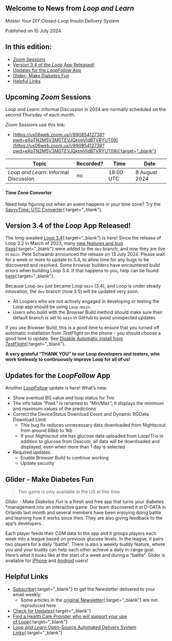 ## Welcome to News from&nbsp;_<span translate="no">Loop and Learn</span>_

_Master Your DIY Closed-Loop Insulin Delivery System_

Published on 15 July 2024.

## In this edition:

* [*Zoom* Sessions](#upcoming-zoom-sessions)
* [Version 3.4 of the *Loop* App Released!](#version-34-of-the-loop-app-released)
* [Updates for the *LoopFollow* App](#updates-for-the-loopfollow-app)
* [Glider- Make Diabetes Fun](#glider-make-diabetes-fun)
* [Helpful Links](#helpful-links)

## Upcoming *Zoom* Sessions

_<span translate="no">Loop and Learn</span>_: Informal Discussion in 2024 are normally scheduled on the second Thursday of each month.

*Zoom* Sessions use this link:

* [https://us06web.zoom.us/j/89085412738?pwd=eXpTN2M5V3M0TEVJQktmVldBTVRYUT09](https://us06web.zoom.us/j/89085412738?pwd=eXpTN2M5V3M0TEVJQktmVldBTVRYUT09){:target="_blank"}

| Topic | Recorded? | Time | Date |
| - | - | - | - |
| _<span translate="no">Loop and Learn</span>_: Informal Discussion | no | 18:00 UTC | 8 August 2024 |

#### Time Zone Converter

Need help figuring out when an event happens in your time zone? Try the [SavvyTime: UTC Converter](https://savvytime.com/converter/utc){:target="_blank"}.

## Version 3.4 of the *Loop* App Released!

The long-awaited [Loop 3.4](https://www.loopandlearn.org/2024/07/13/loop-3-4-release/){:target="_blank"} is here! Since the release of Loop 3.2 in March of 2023, many [new features and bug fixes](https://loopkit.github.io/loopdocs/version/releases/#loop-v340){:target="_blank"} were added to the `dev` branch, and now they are live in `main`. Pete Schwamb announced the release on 13 July 2024. Please wait for a week or more to update to 3.4, to allow time for any bugs to be discovered and resolved. Some browser builders have encountered build errors when building Loop 3.4. If that happens to you, help can be found [here](https://www.loopandlearn.org/2024/07/13/loop-3-4-release/#check-upstream-and-keep-alive){:target="_blank"}.

Because Loop `dev` just became Loop `main` (3.4), and Loop is under steady innovation, the `dev` branch (now 3.5) will be updated very soon.

* All Loopers who are not actively engaged in developing or testing the *Loop* app should be using `Loop-main`. 
* Users who build with the Browser Build method should make sure their default branch is set to `main` in GitHub to avoid unexpected updates

If you use Browser Build, this is a good time to ensure that you turned off automatic installation from *TestFlight* on the phone - you should choose a good time to update. See [Disable Automatic Install from *TestFlight*](https://loopkit.github.io/loopdocs/gh-actions/gh-deploy/#disable-automatic-install-from-testflight){:target="_blank"}.

**A very grateful “THANK YOU” to our Loop developers and testers, who work tirelessly to continuously improve Loop for all of us!**

## Updates for the *LoopFollow* App

 Another [*LoopFollow*](https://www.loopandlearn.org/loop-follow/) update is here! What’s new:

* Show eventual BG value and loop status for Trio
* The info table “Pred.” is renamed to “Min/Max”; it displays the minimum and maximum values of the predictions
* Correct the DeviceStatus Download Count and Dynamic BGData Download Limit:
    * This bug fix reduces unnecessary data downloaded from Nightscout from around 68kb to 1kb
    * If your Nightscout site has glucose data uploaded from Loop/Trio in addition to glucose from Dexcom, all data will be downloaded and displayed, even when more than 1 day is selected
* Required updates:
    * Enable Browser Build to continue working
    * Update security


## Glider - Make Diabetes Fun

> This game is only available in the US at this time

*Glider - Make Diabetes Fun* is a fresh and free app that turns your diabetes *management into an interactive game. Our team discovered it at D-DATA in Orlando last month and several members have been enjoying doing battle and learning how it works since then. They are also giving feedback to the app’s developers.

Each player feeds their CGM data to the app and it groups players each week into a league based on previous glucose levels. In the league, it pairs two players for a daily "battle". There is also a weekly buddy feature, where you and your buddy can help each other achieve a daily in-range goal. Here’s what it looks like at the start of a week and during a “battle”. Glider is available for [iPhone](https://apps.apple.com/us/app/glider-make-diabetes-fun/id6448941297) and [Android](https://play.google.com/store/apps/details?id=com.cgmme.app&pli=1) users!

## Helpful Links

* [Subscribe](https://www.loopandlearn.org/newsletter-signup/){:target="_blank"} to get the Newsletter delivered to your email weekly.
    * Some articles in the [original Newsletter](https://www.loopandlearn.org/2022/10/19/loop-and-learn-newsletter/){:target="_blank"} are not reproduced here
* [Check for Updates](https://www.loopandlearn.org/version-updates/){:target="_blank"}
* [Find a Health Care Provider who will support your use of&nbsp;<span translate="no">Loop</span>](https://www.loopandlearn.org/hcp-recommendations/){:target="_blank"}
* [_<span translate="no">Loop and Learn</span>_&nbsp;Open-Source Automated Delivery System Links](https://www.loopandlearn.org/resources/#os-aid){:target="_blank"}
